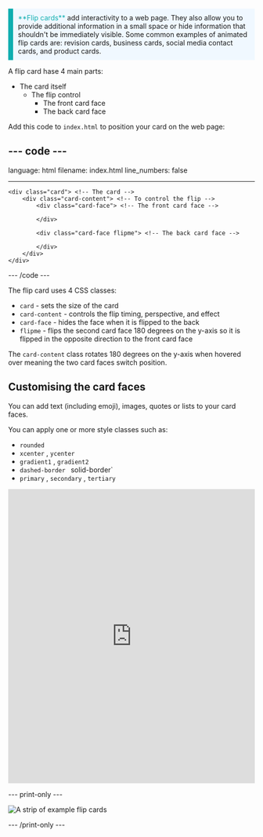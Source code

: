 <p style="border-left: solid; border-width:10px; border-color: #0faeb0; background-color: aliceblue; padding: 10px;">
<span style="color: #0faeb0">**Flip cards**</span> add interactivity to a web page. They also allow you to provide additional information in a small space or hide information that shouldn't be immediately visible. Some common examples of animated flip cards are: revision cards, business cards, social media contact cards, and product cards. 
</p>

A flip card hase 4 main parts:
+ The card itself
  + The flip control
    + The front card face
    + The back card face

Add this code to `index.html` to position your card on the web page: 

--- code ---
---
language: html
filename: index.html
line_numbers: false

---
    <div class="card"> <!-- The card -->
        <div class="card-content"> <!-- To control the flip -->
            <div class="card-face"> <!-- The front card face -->
              
            </div>
          
            <div class="card-face flipme"> <!-- The back card face -->
              
            </div>
        </div>
    </div>

--- /code ---

The flip card uses 4 CSS classes:
+ `card` - sets the size of the card 
+ `card-content` - controls the flip timing, perspective, and effect 
+ `card-face` - hides the face when it is flipped to the back
+ `flipme` - flips the second card face 180 degrees on the y-axis so it is flipped in the opposite direction to the front card face

The `card-content` class rotates 180 degrees on the y-axis when hovered over meaning the two card faces switch position.

## Customising the card faces

You can add text (including emoji), images, quotes or lists to your card faces. 

You can apply one or more style classes such as:
+ `rounded`
+ `xcenter` , `ycenter`
+ `gradient1` , `gradient2`
+ `dashed-border` ` `solid-border`
+ `primary` , `secondary` , `tertiary`

<iframe src="https://trinket.io/embed/html/886cbdcb64?outputOnly=true" width="100%" height="600" frameborder="0" marginwidth="0" marginheight="0" allowfullscreen></iframe>

--- print-only ---

![A strip of example flip cards](images/flip-examples.png)

--- /print-only ---
